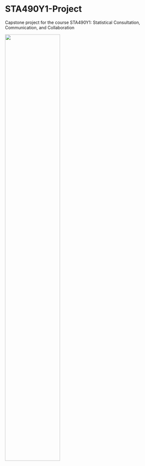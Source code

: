 # STA490Y1-Project
Capstone project for the course STA490Y1: Statistical Consultation, Communication, and Collaboration


<img src="https://user-images.githubusercontent.com/66647718/202897301-b404f660-0d6c-4791-897c-88f582b4e61b.jpg" width="60%">
